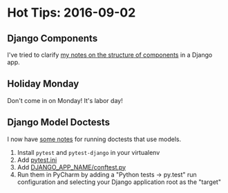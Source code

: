 # Hot Tips: 2016-09-02

## Django Components

I've tried to clarify [my notes on the structure of components](/notes/django-components.md) in a Django app.

## Holiday Monday

Don't come in on Monday!
It's labor day!

## Django Model Doctests

I now have [some notes](/notes/django-init.md#5-connect-doctests) for running doctests that use models.

1. Install `pytest` and `pytest-django` in your virtualenv
1. Add [pytest.ini](/notes/django-init.md#5-connect-doctests)
1. Add [DJANGO_APP_NAME/conftest.py](/demos/example_conftest.py)
1. Run them in PyCharm by adding a "Python tests -> py.test" run configuration and selecting your Django application root as the "target"
